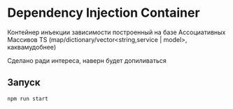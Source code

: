 # Dependency Injection Container

Контейнер инъекции зависимости построенный на базе Ассоциативных Массивов TS (map/dictionary/vector<string,service | model>, каквамудобнее)

Сделано ради интереса, наверн будет допиливаться

## Запуск

`npm run start`